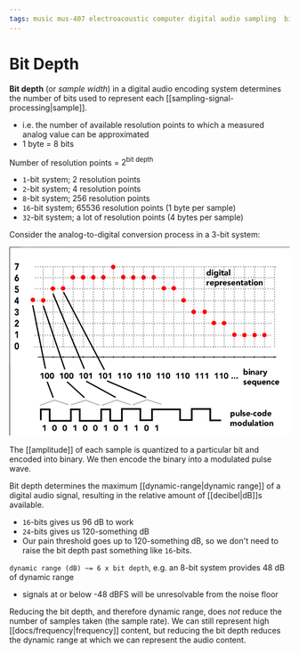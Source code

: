 ```yaml
---
tags: music mus-407 electroacoustic computer digital audio sampling  bit-depth dynamic-range quantization
---
```


# Bit Depth

**Bit depth** (or _sample width_) in a digital audio encoding system determines the number of bits used to represent each [[sampling-signal-processing|sample]].

- i.e. the number of available resolution points to which a measured analog value can be approximated
- 1 byte = 8 bits

Number of resolution points = $2^{\text{bit depth}}$

- `1`-bit system; 2 resolution points
- `2`-bit system; 4 resolution points
- `8`-bit system; 256 resolution points
- `16`-bit system; 65536 resolution points (1 byte per sample)
- `32`-bit system; a lot of resolution points (4 bytes per sample)

Consider the analog-to-digital conversion process in a 3-bit system:

![Analog-to-digital conversion process in a 3-bit system](../attachments/analog-to-digital-conversion-3-bit.png)

The [[amplitude]] of each sample is quantized to a particular bit and encoded into binary. We then encode the binary into a modulated pulse wave.

Bit depth determines the maximum [[dynamic-range|dynamic range]] of a digital audio signal, resulting in the relative amount of [[decibel|dB]]s available.

- `16`-bits gives us 96 dB to work
- `24`-bits gives us 120-something dB
- Our pain threshold goes up to 120-something dB, so we don't need to raise the bit depth past something like `16`-bits.

`dynamic range (dB) ~= 6 x bit depth`, e.g. an 8-bit system provides 48 dB of dynamic range

- signals at or below -48 dBFS will be unresolvable from the noise floor

Reducing the bit depth, and therefore dynamic range, does _not_ reduce the number of samples taken (the sample rate). We can still represent high [[docs/frequency|frequency]] content, but reducing the bit depth reduces the dynamic range at which we can represent the audio content.
